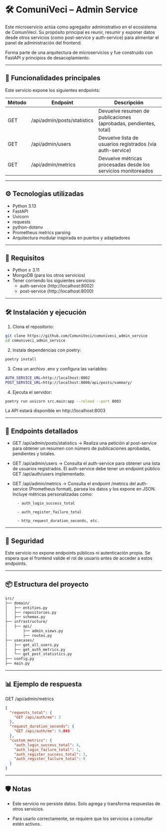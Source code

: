 # 🛠️ ComuniVeci – Admin Service

Este microservicio actúa como agregador administrativo en el ecosistema de ComuniVeci. Su propósito principal es reunir, resumir y exponer datos desde otros servicios (como post-service y auth-service) para alimentar el panel de administración del frontend.

Forma parte de una arquitectura de microservicios y fue construido con FastAPI y principios de desacoplamiento.

---

## 🚀 Funcionalidades principales

Este servicio expone los siguientes endpoints:

| Método | Endpoint                         | Descripción                                                       |
|--------|----------------------------------|-------------------------------------------------------------------|
| GET    | /api/admin/posts/statistics      | Devuelve resumen de publicaciones (aprobadas, pendientes, total) |
| GET    | /api/admin/users                 | Devuelve lista de usuarios registrados (vía auth-service)         |
| GET    | /api/admin/metrics               | Devuelve métricas procesadas desde los servicios monitoreados     |monitoreados     |

---

## ⚙️ Tecnologías utilizadas

- Python 3.13
- FastAPI
- Uvicorn
- requests
- python-dotenv
- Prometheus metrics parsing
- Arquitectura modular inspirada en puertos y adaptadores

---

## 🧪 Requisitos

- Python ≥ 3.11
- MongoDB (para los otros servicios)
- Tener corriendo los siguientes servicios:
  - auth-service (http://localhost:8002)
  - post-service (http://localhost:8000)

---

## 🛠️ Instalación y ejecución

1. Clona el repositorio:

```bash
git clone https://github.com/ComuniVeci/comuniveci_admin_service
cd comuniveci_admin_service
```

2. Instala dependencias con poetry:

```bash
poetry install
```

3. Crea un archivo .env y configura las variables:

```bash
AUTH_SERVICE_URL=http://localhost:8002
POST_SERVICE_URL=http://localhost:8000/api/posts/summary/
```

4. Ejecuta el servidor:

```bash
poetry run uvicorn src.main:app --reload --port 8003
```

La API estará disponible en http://localhost:8003

---

## 🧪 Endpoints detallados

- GET /api/admin/posts/statistics
    → Realiza una petición al post-service para obtener un resumen con número de publicaciones aprobadas, pendientes y totales.

- GET /api/admin/users
    → Consulta el auth-service para obtener una lista de usuarios registrados. El auth-service debe tener un endpoint público GET /api/auth/users implementado.

- GET /api/admin/metrics
    → Consulta el endpoint /metrics del auth-service (Prometheus format), parsea los datos y los expone en JSON. Incluye métricas personalizadas como:

        - auth_login_success_total

        - auth_register_failure_total

        - http_request_duration_seconds, etc.

---

## 🔐 Seguridad

Este servicio no expone endpoints públicos ni autenticación propia. Se espera que el frontend valide el rol de usuario antes de acceder a estos endpoints.

---

## 📦 Estructura del proyecto

```bash
src/
├── domain/
│   ├── entities.py           
│   ├── repositories.py           
│   ├── schemas.py          
├── infrastructure/
│   ├── api/          
│       ├── admin_views.py
│       ├── routes.py      
├── usecases/
│   ├── get_all_users.py         
│   ├── get_auth_metrics.py         
│   └── get_post_statistics.py       
├── config.py
├── main.py
```

---

## 📊 Ejemplo de respuesta

GET /api/admin/metrics

```json
{
  "requests_total": {
    "GET /api/auth/me": 2
  },
  "request_duration_seconds": {
    "GET /api/auth/me": 0.043
  },
  "custom_metrics": {
    "auth_login_success_total": 4,
    "auth_login_failure_total": 1,
    "auth_register_success_total": 3,
    "auth_register_failure_total": 0
  }
}
```

---

## 🛡️ Notas

- Este servicio no persiste datos. Solo agrega y transforma respuestas de otros servicios.

- Para usarlo correctamente, se requiere que los servicios a consultar estén activos.